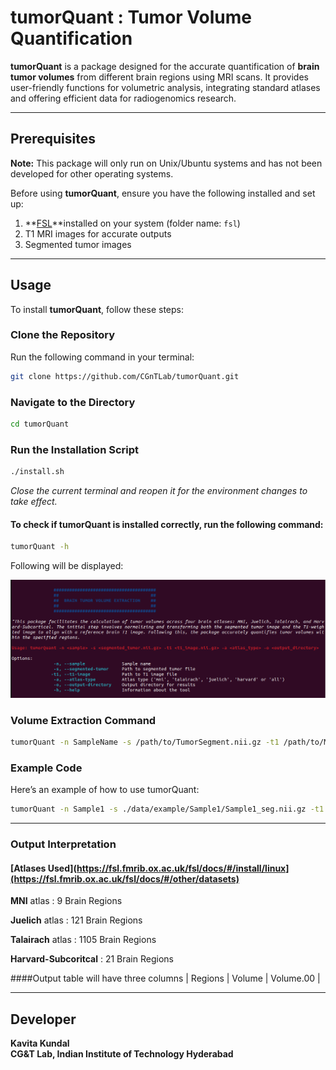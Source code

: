 # tumorQuant : Tumor Volume Quantification

**tumorQuant** is a package designed for the accurate quantification of **brain tumor volumes** from different brain regions using MRI scans. It provides user-friendly functions for volumetric analysis, integrating standard atlases and offering efficient data for radiogenomics research.

---

## Prerequisites

**Note:** This package will only run on Unix/Ubuntu systems and has not been developed for other operating systems.

Before using **tumorQuant**, ensure you have the following installed and set up:

1. **[FSL](https://fsl.fmrib.ox.ac.uk/fsl/docs/#/install/linux)**installed on your system (folder name: `fsl`)
2. T1 MRI images for accurate outputs
3. Segmented tumor images

---

## Usage

To install **tumorQuant**, follow these steps:

### Clone the Repository

Run the following command in your terminal:

```bash
git clone https://github.com/CGnTLab/tumorQuant.git
```
### Navigate to the Directory
```bash
cd tumorQuant
```

### Run the Installation Script
```bash
./install.sh
```
*Close the current terminal and reopen it for the environment changes to take effect.*

#### To check if tumorQuant is installed correctly, run the following command:
```bash
tumorQuant -h
```
Following will be displayed:

![TumorQuant Help Output](data/misc/tumorQuant_help.png)

### Volume Extraction Command
```bash
tumorQuant -n SampleName -s /path/to/TumorSegment.nii.gz -t1 /path/to/MRI_t1.nii.gz -a atlas -o /path/to/output
```

### Example Code

Here’s an example of how to use tumorQuant:
```bash
tumorQuant -n Sample1 -s ./data/example/Sample1/Sample1_seg.nii.gz -t1 ./data/example/Sample1/Sample1_t1.nii.gz -a all -o ./Sample1_output
```
---
### Output Interpretation
#### **[Atlases Used](https://fsl.fmrib.ox.ac.uk/fsl/docs/#/install/linux](https://fsl.fmrib.ox.ac.uk/fsl/docs/#/other/datasets)**

**MNI** atlas : 9 Brain Regions

**Juelich** atlas : 121 Brain Regions

**Talairach** atlas : 1105 Brain Regions

**Harvard-Subcoritcal** : 21 Brain Regions

####Output table will have three columns
| Regions | Volume | Volume.00 |

---
## Developer

**Kavita Kundal**  
**CG&T Lab, Indian Institute of Technology Hyderabad**




